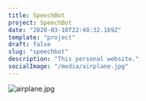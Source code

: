 ```yaml
---
title: SpeechBot
project: SpeechBot
date: "2020-03-10T22:40:32.169Z"
template: "project"
draft: false
slug: "speechbot"
description: "This personal website."
socialImage: "/media/airplane.jpg"
---
```


![airplane.jpg](/media/airplane.jpg)
